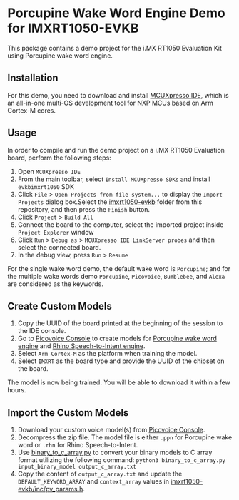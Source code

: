
# Porcupine Wake Word Engine Demo for IMXRT1050-EVKB

This package contains a demo project for the i.MX RT1050 Evaluation Kit using Porcupine wake word engine.

## Installation

For this demo, you need to download and install [MCUXpresso IDE](https://www.nxp.com/design/software/development-software/mcuxpresso-software-and-tools-/mcuxpresso-integrated-development-environment-ide:MCUXpresso-IDE), which is an all-in-one multi-OS development tool for NXP MCUs based on Arm Cortex-M cores.

## Usage

In order to compile and run the demo project on a i.MX RT1050 Evaluation board, perform the following steps:

1. Open `MCUXpresso IDE`
2. From the main toolbar, select `Install MCUXpresso SDKs` and install `evkbimxrt1050` SDK
3. Click `File` > `Open Projects from file system...` to display the `Import Projects` dialog box.Select the [imxrt1050-evkb](./imxrt1050-evkb) folder from this repository, and then press the `Finish` button.
4. Click `Project` > `Build All`
5. Connect the board to the computer, select the imported project inside `Project Explorer` window
6. Click `Run` > `Debug as` > `MCUXpresso IDE LinkServer probes` and then select the connected board.
7. In the debug view, press `Run` > `Resume`

For the single wake word demo, the default wake word is `Porcupine`; and for the multiple wake words demo `Porcupine`, `Picovoice`, `Bumblebee`, and `Alexa` are considered as the keywords.


## Create Custom Models

1. Copy the UUID of the board printed at the beginning of the session to the IDE console.
1. Go to [Picovoice Console](https://console.picovoice.ai/) to create models for [Porcupine wake word engine](https://picovoice.ai/docs/quick-start/console-porcupine/) and [Rhino Speech-to-Intent engine](https://picovoice.ai/docs/quick-start/console-rhino/).
1. Select `Arm Cortex-M` as the platform when training the model.
1. Select `IMXRT` as the board type and provide the UUID of the chipset on the board.

The model is now being trained. You will be able to download it within a few hours.

## Import the Custom Models

1. Download your custom voice model(s) from [Picovoice Console](https://console.picovoice.ai/).
1. Decompress the zip file. The model file is either `.ppn` for Porcupine wake word or `.rhn` for Rhino Speech-to-Intent.
1. Use [binary_to_c_array.py](../../../resources/scripts/binary_to_c_array.py) to convert your binary models to C array format  utilizing the following command:
`python3 binary_to_c_array.py input_binary_model output_c_array.txt`
1. Copy the content of `output_c_array.txt` and update the `DEFAULT_KEYWORD_ARRAY` and `context_array` values in [imxrt1050-evkb/inc/pv_params.h](./imxrt1050-evkb/inc/pv_params.h).
 
